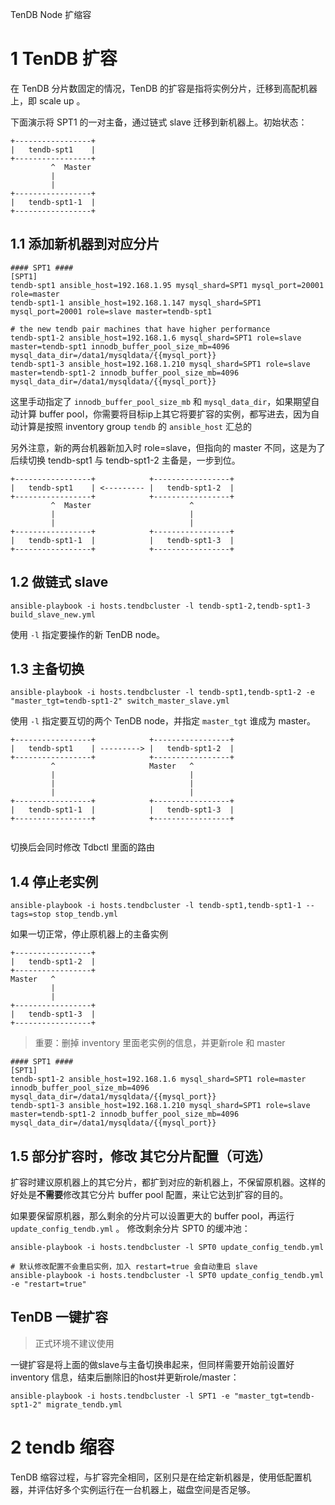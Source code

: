 TenDB Node 扩缩容

# 1 TenDB 扩容
在 TenDB 分片数固定的情况，TenDB 的扩容是指将实例分片，迁移到高配机器上，即 scale up 。

下面演示将 SPT1 的一对主备，通过链式 slave 迁移到新机器上。初始状态：
```
+-----------------+
|   tendb-spt1    |
+-----------------+
         ^  Master
         |        
         |        
+-----------------+
|   tendb-spt1-1  |
+-----------------+
```

## 1.1 添加新机器到对应分片
```
#### SPT1 ####
[SPT1]
tendb-spt1 ansible_host=192.168.1.95 mysql_shard=SPT1 mysql_port=20001 role=master
tendb-spt1-1 ansible_host=192.168.1.147 mysql_shard=SPT1 mysql_port=20001 role=slave master=tendb-spt1

# the new tendb pair machines that have higher performance
tendb-spt1-2 ansible_host=192.168.1.6 mysql_shard=SPT1 role=slave master=tendb-spt1 innodb_buffer_pool_size_mb=4096 mysql_data_dir=/data1/mysqldata/{{mysql_port}}
tendb-spt1-3 ansible_host=192.168.1.210 mysql_shard=SPT1 role=slave master=tendb-spt1-2 innodb_buffer_pool_size_mb=4096 mysql_data_dir=/data1/mysqldata/{{mysql_port}}
```
这里手动指定了 `innodb_buffer_pool_size_mb` 和 `mysql_data_dir`，如果期望自动计算 buffer pool，你需要将目标ip上其它将要扩容的实例，都写进去，因为自动计算是按照 inventory group `tendb` 的 `ansible_host` 汇总的

另外注意，新的两台机器新加入时 role=slave，但指向的 master 不同，这是为了后续切换 tendb-spt1 与 tendb-spt1-2 主备是，一步到位。
```
+-----------------+            +-----------------+
|   tendb-spt1    | <--------- |   tendb-spt1-2  |
+-----------------+            +-----------------+
         ^  Master                      ^         
         |                              |         
         |                              |         
+-----------------+            +-----------------+
|   tendb-spt1-1  |            |   tendb-spt1-3  |
+-----------------+            +-----------------+
```

## 1.2 做链式 slave
```
ansible-playbook -i hosts.tendbcluster -l tendb-spt1-2,tendb-spt1-3 build_slave_new.yml
```
使用 `-l` 指定要操作的新 TenDB node。

## 1.3 主备切换
```
ansible-playbook -i hosts.tendbcluster -l tendb-spt1,tendb-spt1-2 -e "master_tgt=tendb-spt1-2" switch_master_slave.yml
```
使用 `-l` 指定要互切的两个 TenDB node，并指定 `master_tgt` 谁成为 master。

```
+-----------------+            +-----------------+         
|   tendb-spt1    | ---------> |   tendb-spt1-2  |         
+-----------------+            +-----------------+         
         ^                     Master   ^                  
         |                              |                  
         |                              |                  
         |                              |                  
+-----------------+            +-----------------+         
|   tendb-spt1-1  |            |   tendb-spt1-3  |         
+-----------------+            +-----------------+         
                                                    
```

切换后会同时修改 Tdbctl 里面的路由

## 1.4 停止老实例
```
ansible-playbook -i hosts.tendbcluster -l tendb-spt1,tendb-spt1-1 --tags=stop stop_tendb.yml
```
如果一切正常，停止原机器上的主备实例
```
+-----------------+
|   tendb-spt1-2  |
+-----------------+
Master   ^         
         |         
         |         
+-----------------+
|   tendb-spt1-3  |
+-----------------+
```

> 重要：删掉 inventory 里面老实例的信息，并更新role 和 master

```
#### SPT1 ####
[SPT1]
tendb-spt1-2 ansible_host=192.168.1.6 mysql_shard=SPT1 role=master innodb_buffer_pool_size_mb=4096 mysql_data_dir=/data1/mysqldata/{{mysql_port}}
tendb-spt1-3 ansible_host=192.168.1.210 mysql_shard=SPT1 role=slave master=tendb-spt1-2 innodb_buffer_pool_size_mb=4096 mysql_data_dir=/data1/mysqldata/{{mysql_port}}
```

## 1.5 部分扩容时，修改 其它分片配置（可选）
扩容时建议原机器上的其它分片，都扩到对应的新机器上，不保留原机器。这样的好处是**不需要**修改其它分片 buffer pool 配置，来让它达到扩容的目的。

如果要保留原机器，那么剩余的分片可以设置更大的 buffer pool，再运行 `update_config_tendb.yml` 。
修改剩余分片 SPT0 的缓冲池：
```
ansible-playbook -i hosts.tendbcluster -l SPT0 update_config_tendb.yml

# 默认修改配置不会重启实例，加入 restart=true 会自动重启 slave
ansible-playbook -i hosts.tendbcluster -l SPT0 update_config_tendb.yml -e "restart=true"
```

## TenDB 一键扩容
> 正式环境不建议使用

一键扩容是将上面的做slave与主备切换串起来，但同样需要开始前设置好 inventory 信息，结束后删除旧的host并更新role/master：

```
ansible-playbook -i hosts.tendbcluster -l SPT1 -e "master_tgt=tendb-spt1-2" migrate_tendb.yml
```

# 2 tendb 缩容
TenDB 缩容过程，与扩容完全相同，区别只是在给定新机器是，使用低配置机器，并评估好多个实例运行在一台机器上，磁盘空间是否足够。

